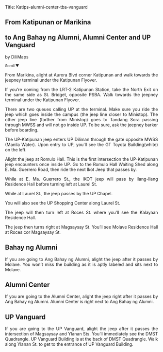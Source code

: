 Title: Katips-alumni-center-tba-vanguard

<section id='cover' class='cover active'>
<h1> From Katipunan or Marikina <br><br>to Ang Bahay ng Alumni, Alumni Center and UP Vanguard</h1>
<p align='justify'>by DiliMaps </p>
<small class='scroll'>Scroll ▼</small>
</section>

<section id='marikina'>
<p align='justify'>From Marikina, alight at Aurora Blvd corner Katipunan and walk towards the jeepney terminal under the Katipunan Flyover.
</p>
</section>

<section id='lrt2'>
<p align='justify'>If you’re coming from the LRT-2 Katipunan Station, take the North Exit on the same side as St. Bridget, opposite PSBA. Walk towards the jeepney terminal under the Katipunan Flyover.
</p>
</section>

<section id='katips'>
<p align='justify'>There are two queues calling UP at the terminal. Make sure you ride the jeep which goes inside the campus (the jeep line closer to Ministop). The other jeep line (farther from Ministop) goes to Tandang Sora passing through MWSS and will not go inside UP. To be sure, ask the jeepney barker before boarding.
</p>
</section>

<section id='gt-toyota'>
<p align='justify'>The UP-Katipunan jeep enters UP Diliman through the gate opposite MWSS (Manila Water). Upon entry to UP, you'll see the GT Toyota Building(white) on the left.
</p>
</section>

<section id='romulo-shed'>
<p align='justify'>Alight the jeep at Romulo Hall. This is the first intersection the UP-Katipunan jeep encounters once inside UP. Go to the Romulo Hall Waiting Shed along E. Ma. Guerrero Road, then ride the next Ikot Jeep that passes by.
</p>
</section>

<section id='ilangilang'>
<p align='justify'> While at E. Ma. Guerrero St., the IKOT jeep will pass by Ilang-Ilang Residence Hall before turning left at Laurel St.
</p>
</section>

<section id='chapel'>
<p align='justify'>While at Laurel St., the jeep passes by the UP Chapel.
</p>
</section>


<section id='sc'>
<p align='justify'> You will also see the UP Shopping Center along Laurel St.
</section>

<section id='kalay'>
<p align='justify'> The jeep will then turn left at Roces St. where you'll see the Kalayaan Residence Hall.
</p>
</section>

<section id='molave'>
<p align='justify'> The jeep then turns right at Magsaysay St. You’ll see Molave Residence Hall at Roces cor Magsaysay St.
</p>
</section>

<section id='tba'>
<h1>Bahay ng Alumni</h1>
<p align='justify'>If you are going to Ang Bahay ng Alumni, alight the jeep after it passes by Molave. You won’t miss the building as it is aptly labeled and sits next to Molave.
</p>
</section>

<section id='alumni-center'>
<h1>Alumni Center</h1>
<p align='justify'>If you are going to the Alumni Center, alight the jeep right after it passes by Ang Bahay ng Alumni. Alumni Center is right next to Ang Bahay ng Alumni.
</section>

<section id='vanguard'>
<h1>UP Vanguard</h1>
<p align='justify'>If you are going to the UP Vanguard, alight the jeep after it passes the intersection of Magsaysay and Ylanan Sts. You’ll immediately see the DMST Quadrangle. UP Vanguard Building  is at the back of DMST Quadrangle.  Walk along Ylanan St. to get to the entrance of UP Vanguard Building.
</section>
